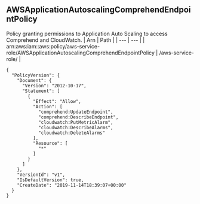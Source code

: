 
## AWSApplicationAutoscalingComprehendEndpointPolicy
Policy granting permissions to Application Auto Scaling to access Comprehend and CloudWatch. 
| Arn | Path |
| --- | --- |
| arn:aws:iam::aws:policy/aws-service-role/AWSApplicationAutoscalingComprehendEndpointPolicy | /aws-service-role/ |
```
{
  "PolicyVersion": {
    "Document": {
      "Version": "2012-10-17",
      "Statement": [
        {
          "Effect": "Allow",
          "Action": [
            "comprehend:UpdateEndpoint",
            "comprehend:DescribeEndpoint",
            "cloudwatch:PutMetricAlarm",
            "cloudwatch:DescribeAlarms",
            "cloudwatch:DeleteAlarms"
          ],
          "Resource": [
            "*"
          ]
        }
      ]
    },
    "VersionId": "v1",
    "IsDefaultVersion": true,
    "CreateDate": "2019-11-14T18:39:07+00:00"
  }
}
```
